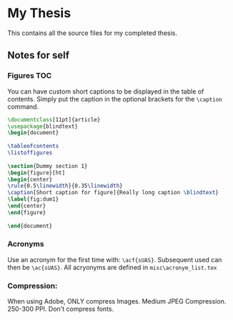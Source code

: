 # My Thesis

This contains all the source files for my completed thesis.

## Notes for self

### Figures TOC

You can have custom short captions to be displayed in the table of contents. Simply put the caption in the optional brackets for the `\caption` command.

```tex
\documentclass[11pt]{article}
\usepackage{blindtext}
\begin{document}
 
\tableofcontents
\listoffigures
 
\section{Dummy section 1}
\begin{figure}[ht]
\begin{center}
\rule{0.5\linewidth}{0.35\linewidth}
\caption[Short caption for figure]{Really long caption \blindtext}
\label{fig:dum1}
\end{center}
\end{figure}
 
\end{document}
```

### Acronyms

Use an acronym for the first time with: `\acf{sUAS}`. Subsequent used can then be `\ac{sUAS}`. All acryonyms are defined in `misc\acronym_list.tex`


### Compression:

When using Adobe, ONLY compress Images. Medium JPEG Compression. 250-300 PPI.
Don't compress fonts.
